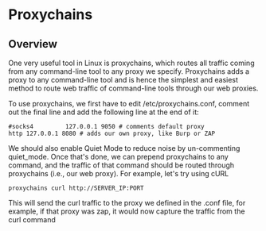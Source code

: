 # Proxychains

## Overview

One very useful tool in Linux is proxychains, which routes all traffic coming from any command-line tool to any proxy we specify. Proxychains adds a proxy to any command-line tool and is hence the simplest and easiest method to route web traffic of command-line tools through our web proxies.

To use proxychains, we first have to edit /etc/proxychains.conf, comment out the final line and add the following line at the end of it:

	#socks4         127.0.0.1 9050 # comments default proxy
	http 127.0.0.1 8080 # adds our own proxy, like Burp or ZAP

We should also enable Quiet Mode to reduce noise by un-commenting quiet_mode. Once that's done, we can prepend proxychains to any command, and the traffic of that command should be routed through proxychains (i.e., our web proxy). For example, let's try using cURL

	proxychains curl http://SERVER_IP:PORT

This will send the curl traffic to the proxy we defined in the .conf file, for example, if that proxy was zap, it would now capture the traffic from the curl command